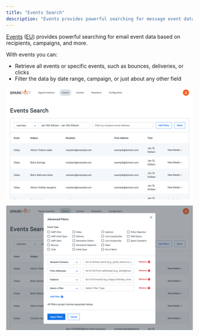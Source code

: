 ```yaml
---
title: "Events Search"
description: "Events provides powerful searching for message event data based on recipients, campaigns, and more."
---
```


[Events](https://app.sparkpost.com/reports/message-events) ([EU](https://app.eu.sparkpost.com/reports/message-events)) provides powerful searching for email event data based on recipients, campaigns, and more.

With events you can:
* Retrieve all events or specific events, such as bounces, deliveries, or clicks
* Filter the data by date range, campaign, or just about any other field

![](media/message-events/message-events-page.png)

![](media/message-events/message-events-filters.png)
